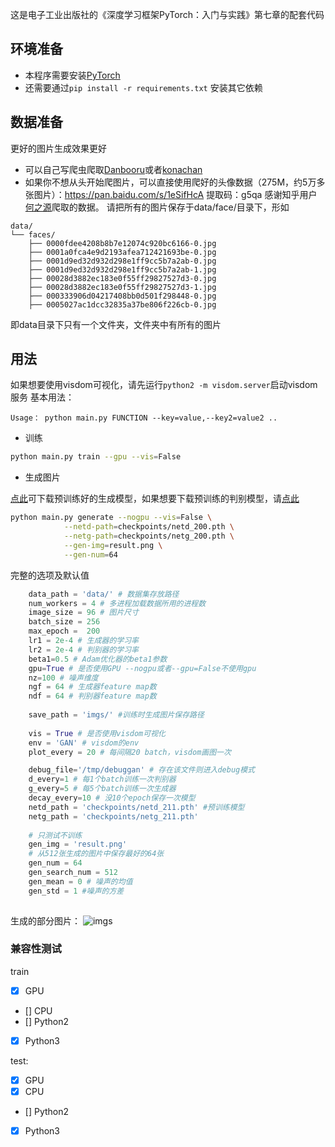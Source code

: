 这是电子工业出版社的《深度学习框架PyTorch：入门与实践》第七章的配套代码

## 环境准备

- 本程序需要安装[PyTorch](https://pytorch.org/)
- 还需要通过`pip install -r requirements.txt` 安装其它依赖


## 数据准备

更好的图片生成效果更好

- 可以自己写爬虫爬取[Danbooru](http://link.zhihu.com/?target=http%3A//safebooru.donmai.us/)或者[konachan](http://konachan.net/)
- 如果你不想从头开始爬图片，可以直接使用爬好的头像数据（275M，约5万多张图片）：https://pan.baidu.com/s/1eSifHcA 提取码：g5qa
感谢知乎用户[何之源](https://www.zhihu.com/people/he-zhi-yuan-16)爬取的数据。
请把所有的图片保存于data/face/目录下，形如
```
data/
└── faces/
    ├── 0000fdee4208b8b7e12074c920bc6166-0.jpg
    ├── 0001a0fca4e9d2193afea712421693be-0.jpg
    ├── 0001d9ed32d932d298e1ff9cc5b7a2ab-0.jpg
    ├── 0001d9ed32d932d298e1ff9cc5b7a2ab-1.jpg
    ├── 00028d3882ec183e0f55ff29827527d3-0.jpg
    ├── 00028d3882ec183e0f55ff29827527d3-1.jpg
    ├── 000333906d04217408bb0d501f298448-0.jpg
    ├── 0005027ac1dcc32835a37be806f226cb-0.jpg
```
即data目录下只有一个文件夹，文件夹中有所有的图片

## 用法
如果想要使用visdom可视化，请先运行`python2 -m visdom.server`启动visdom服务
基本用法：
```
Usage： python main.py FUNCTION --key=value,--key2=value2 ..
```

- 训练
```bash
python main.py train --gpu --vis=False
```

- 生成图片

[点此](http://pytorch-1252820389.cosbj.myqcloud.com/netg_200.pth)可下载预训练好的生成模型，如果想要下载预训练的判别模型，请[点此](http://pytorch-1252820389.cosbj.myqcloud.com/netd_200.pth)
```bash
python main.py generate --nogpu --vis=False \
            --netd-path=checkpoints/netd_200.pth \
            --netg-path=checkpoints/netg_200.pth \
            --gen-img=result.png \
            --gen-num=64
```
完整的选项及默认值
```python
    data_path = 'data/' # 数据集存放路径
    num_workers = 4 # 多进程加载数据所用的进程数
    image_size = 96 # 图片尺寸
    batch_size = 256
    max_epoch =  200
    lr1 = 2e-4 # 生成器的学习率
    lr2 = 2e-4 # 判别器的学习率
    beta1=0.5 # Adam优化器的beta1参数
    gpu=True # 是否使用GPU --nogpu或者--gpu=False不使用gpu
    nz=100 # 噪声维度
    ngf = 64 # 生成器feature map数
    ndf = 64 # 判别器feature map数
    
    save_path = 'imgs/' #训练时生成图片保存路径
    
    vis = True # 是否使用visdom可视化
    env = 'GAN' # visdom的env
    plot_every = 20 # 每间隔20 batch，visdom画图一次

    debug_file='/tmp/debuggan' # 存在该文件则进入debug模式
    d_every=1 # 每1个batch训练一次判别器
    g_every=5 # 每5个batch训练一次生成器
    decay_every=10 # 没10个epoch保存一次模型
    netd_path = 'checkpoints/netd_211.pth' #预训练模型
    netg_path = 'checkpoints/netg_211.pth'
    
    # 只测试不训练
    gen_img = 'result.png'
    # 从512张生成的图片中保存最好的64张
    gen_num = 64 
    gen_search_num = 512 
    gen_mean = 0 # 噪声的均值
    gen_std = 1 #噪声的方差
   
```
生成的部分图片：
![imgs](https://dn-cyfall.qbox.me/del/gan-results2.png)


### 兼容性测试
train 
- [x] GPU  
- [] CPU  
- [] Python2
- [x] Python3

test: 

- [x] GPU
- [x] CPU
- [] Python2
- [x] Python3